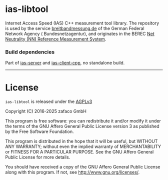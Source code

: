 # ias-libtool #

Internet Access Speed (IAS) C++ measurement tool library. The repository is used by the
service [breitbandmessung.de](https://breitbandmessung.de) of the German Federal Network Agency (
Bundesnetzagentur), and originates in the
BEREC [Net Neutrality (NN) Reference Measurement System](https://github.com/net-neutrality-tools/nntool).

### Build dependencies ###

Part of [ias-server](https://github.com/zafaco/ias-server)
and [ias-client-cpp](https://github.com/zafaco/ias-client-cpp), no standalone build.

---------------

# License #

`ias-libtool` is released under the [AGPLv3](https://www.gnu.org/licenses/agpl-3.0.txt)

Copyright (C) 2016-2025 zafaco GmbH

This program is free software: you can redistribute it and/or modify
it under the terms of the GNU Affero General Public License version 3
as published by the Free Software Foundation.

This program is distributed in the hope that it will be useful,
but WITHOUT ANY WARRANTY; without even the implied warranty of
MERCHANTABILITY or FITNESS FOR A PARTICULAR PURPOSE. See the
GNU Affero General Public License for more details.

You should have received a copy of the GNU Affero General Public License
along with this program. If not, see <http://www.gnu.org/licenses/>.